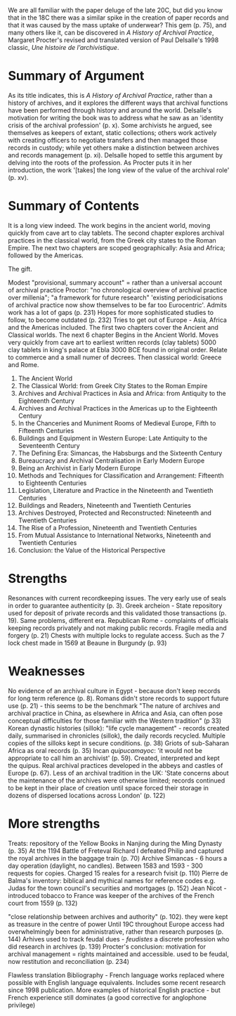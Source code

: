 We are all familiar with the paper deluge of the late 20C, but did you know that in the 18C there was a similar spike in the creation of paper records and that it was caused by the mass uptake of underwear? This gem (p. 75), and many others like it, can be discovered in *A History of Archival Practice*, Margaret Procter's revised and translated version of Paul Delsalle's 1998 classic, *Une histoire de l’archivistique*.

# Summary of Argument

As its title indicates, this is *A History of Archival Practice*, rather than a history of archives, and it explores the different ways that archival functions have been performed through history and around the world. Delsalle's motivation for writing the book was to address what he saw as an 'identity crisis of the archival profession' (p. x). Some archivists he argued, see themselves as keepers of extant, static collections; others work actively with creating officers to negotiate transfers and then managed those records in custody; while yet others make a distinction between archives and records management (p. xi). Delsalle hoped to settle this argument by delving into the roots of the profession. As Procter puts it in her introduction, the work '[takes] the long view of the value of the archival role' (p. xv).

# Summary of Contents

It is a long view indeed. The work begins in the ancient world, moving quickly from cave art to clay tablets. The second chapter explores archival practices in the classical world, from the Greek city states to the Roman Empire. The next two chapters are scoped geographically: Asia and Africa; followed by the Americas.

The gift.

Modest
"provisional, summary account" = rather than a universal account of archival practice
Proctor: "no chronological overview of archival practice over millenia"; "a framework for future research"
'existing periodicisations of archival practice now show themselves to be far too Eurocentric'. Admits work has a lot of gaps (p. 231)
Hopes for more sophisticated studies to follow, to become outdated (p. 232)
Tries to get out of Europe - Asia, Africa and the Americas included.
The first two chapters cover the Ancient and Classical worlds.  The next 6 chapter
Begins in the Ancient World. Moves very quickly from cave art to earliest written records (clay tablets)
5000 clay tablets in king's palace at Ebla 3000 BCE found in original order. Relate to commerce and a small numer of decrees.
Then classical world: Greece and Rome.

1. The Ancient World
2. The Classical World: from Greek City States to the Roman Empire
3. Archives and Archival Practices in Asia and Africa: from Antiquity to the Eighteenth Century
4. Archives and Archival Practices in the Americas up to the Eighteenth Century
5. In the Chanceries and Muniment Rooms of Medieval Europe, Fifth to Fifteenth Centuries
6. Buildings and Equipment in Western Europe: Late Antiquity to the Seventeenth Century
7. The Defining Era: Simancas, the Habsburgs and the Sixteenth Century
8. Bureaucracy and Archival Centralisation in Early Modern Europe
9. Being an Archivist in Early Modern Europe
10. Methods and Techniques for Classification and Arrangement: Fifteenth to Eighteenth Centuries
11. Legislation, Literature and Practice in the Nineteenth and Twentieth Centuries
12. Buildings and Readers, Nineteenth and Twentieth Centuries
13. Archives Destroyed, Protected and Reconstructed: Nineteenth and Twentieth Centuries
14. The Rise of a Profession, Nineteenth and Twentieth Centuries
15. From Mutual Assistance to International Networks, Nineteenth and Twentieth Centuries
16. Conclusion: the Value of the Historical Perspective

# Strengths

Resonances with current recordkeeping issues. The very early use of seals in order to guarantee authenticity (p. 3).
Greek archeion - State repository used for deposit of private records and this validated those transactions (p. 19).
Same problems, different era. Republican Rome - complaints of officials keeping records privately and not making public records. Fragile media and forgery (p. 21)
Chests with multiple locks to regulate access. Such as the 7 lock chest made in 1569 at Beaune in Burgundy (p. 93)

# Weaknesses

No evidence of an archival culture in Egypt - because don't keep records for long term reference (p. 8).
Romans didn't store records to support future use (p. 21) - this seems to be the benchmark
"The nature of archives and archival practice in China, as elsewhere in Africa and Asia, can often pose conceptual difficulties for those familiar with the Western tradition" (p 33)
Korean dynastic histories (sillok): "life cycle management" - records created daily, summarised in chronicles (sillok), the daily records recycled. Multiple copies of the silloks kept in secure conditions. (p. 38)
Griots of sub-Saharan Africa as oral records (p. 35)
Incan *quipucamayoc*: 'it would not be appropriate to call him an archivist' (p. 59). Created, interpreted and kept the quipus. 
Real archival practices developed in the abbeys and castles of Europe (p. 67).
Less of an archival tradition in the UK: 'State concerns about the maintenance of the archives were otherwise limited; records continued to be kept in their place of creation until space forced their storage in dozens of dispersed locations across London' (p. 122)

# More strengths

Treats:
repository of the Yellow Books in Nanjing during the Ming Dynasty (p. 35)
At the 1194 Battle of Freteval Richard I defeated Philip and captured the royal archives in the baggage train (p. 70)
Archive Simancas - 6 hours a day operation (daylight, no candles). Between 1583 and 1593 - 300 requests for copies. Charged 15 reales for a research fvisit (p. 110)
Pierre de Balma's inventory: biblical and mythical names for reference codes e.g. Judas for the town council's securities and mortgages (p. 152)
Jean Nicot - introduced tobacco to France was keeper of the archives of the French court from 1559 (p. 132)

"close relationship between archives and authority" (p. 102). they were kept as treasure in the centre of power
Until 19C throughout Europe access had overwhelmingly been for administrative, rather than research purposes (p. 144)
Arhives used to track feudal dues - *feudistes* a discrete profession who did research in archives (p. 139)
Procter's conclusion: motivation for archival management = rights maintained and accessible. used to be feudal, now restitution and reconciliation (p. 234)

Flawless translation
Bibliography - French language works replaced where possible with English language equivalents. Includes some recent research since 1998 publication. More examples of historical English practice - but French experience still dominates (a good corrective for anglophone privilege)
